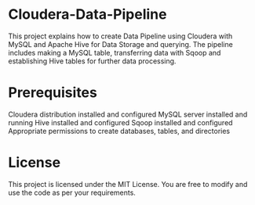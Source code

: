 # Cloudera-Data-Pipeline

This project explains how to create Data Pipeline using Cloudera with MySQL and Apache Hive for Data Storage and querying. The pipeline includes making a MySQL table, transferring data with Sqoop and establishing Hive tables for further data processing.

# Prerequisites
Cloudera distribution installed and configured
MySQL server installed and running
Hive installed and configured
Sqoop installed and configured
Appropriate permissions to create databases, tables, and directories

# License
This project is licensed under the MIT License. You are free to modify and use the code as per your requirements.
